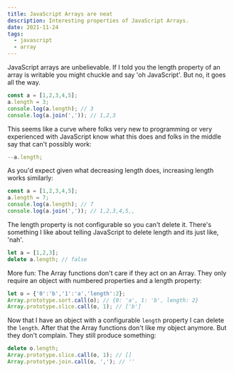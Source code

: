 ```yaml
---
title: JavaScript Arrays are neat
description: Interesting properties of JavaScript Arrays.
date: 2021-11-24
tags:
  - javascript
  - array
---
```

JavaScript arrays are unbelievable. If I told you the length property of an array is writable you might chuckle and say 'oh JavaScript'. But no, it goes all the way.

```js
const a = [1,2,3,4,5];
a.length = 3;
console.log(a.length); // 3
console.log(a.join(',')); // 1,2,3
```

This seems like a curve where folks very new to programming or very experienced with JavaScript know what this does and folks in the middle say that can't possibly work:

```js
--a.length;
```

As you'd expect given what decreasing length does, increasing length works similarly:

```js
const a = [1,2,3,4,5];
a.length = 7;
console.log(a.length); // 7
console.log(a.join(',')); // 1,2,3,4,5,,
```

The length property is not configurable so you can't delete it. There's something I like about telling JavaScript to delete length and its just like, 'nah'.

```js
let a = [1,2,3];
delete a.length; // false
```

More fun: The Array functions don't care if they act on an Array. They only require an object with numbered properties and a length property:

```js
let o = {'0':'b','1':'a','length':2};
Array.prototype.sort.call(o); // {0: 'a', 1: 'b', length: 2}
Array.prototype.slice.call(o, 1); // ['b']
```

Now that I have an object with a configurable `length` property I can delete the `length`. After that the Array functions don't like my object anymore. But they don't complain. They still produce something:

```js
delete o.length;
Array.prototype.slice.call(o, 1); // []
Array.prototype.join.call(o, ','); // ''
```
